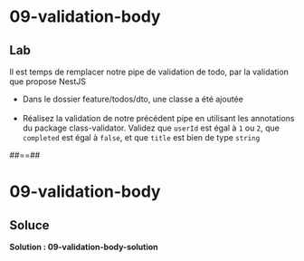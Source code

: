 <!-- .slide: class="exercice" -->

# 09-validation-body
## Lab

Il est temps de remplacer notre pipe de validation de todo, par la validation que propose NestJS

- Dans le dossier feature/todos/dto, une classe a été ajoutée <br/><br/>
- Réalisez la validation de notre précédent pipe en utilisant les annotations du package class-validator. Validez que `userId` est égal à `1` ou `2`, que `completed` est égal à `false`, et que `title` est bien de type `string`

##==##

<!-- .slide: class="exercice" -->

# 09-validation-body
## Soluce

**Solution : 09-validation-body-solution**
<!-- .element: class="full-center" -->
